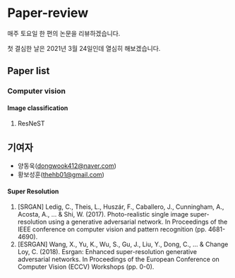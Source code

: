 # Paper-review

매주 토요일 한 편의 논문을 리뷰하겠습니다.

첫 결심한 날은 2021년 3월 24일인데 열심히 해보겠습니다.

## Paper list

### Computer vision
#### Image classification
1. ResNeST

## 기여자

* 양동욱(dongwook412@naver.com)
* 황보성훈(thehb01@gmail.com)

#### Super Resolution
1. [SRGAN] Ledig, C., Theis, L., Huszár, F., Caballero, J., Cunningham, A., Acosta, A., ... & Shi, W. (2017). Photo-realistic single image super-resolution using a generative adversarial network. In Proceedings of the IEEE conference on computer vision and pattern recognition (pp. 4681-4690).
2. [ESRGAN] Wang, X., Yu, K., Wu, S., Gu, J., Liu, Y., Dong, C., ... & Change Loy, C. (2018). Esrgan: Enhanced super-resolution generative adversarial networks. In Proceedings of the European Conference on Computer Vision (ECCV) Workshops (pp. 0-0).
